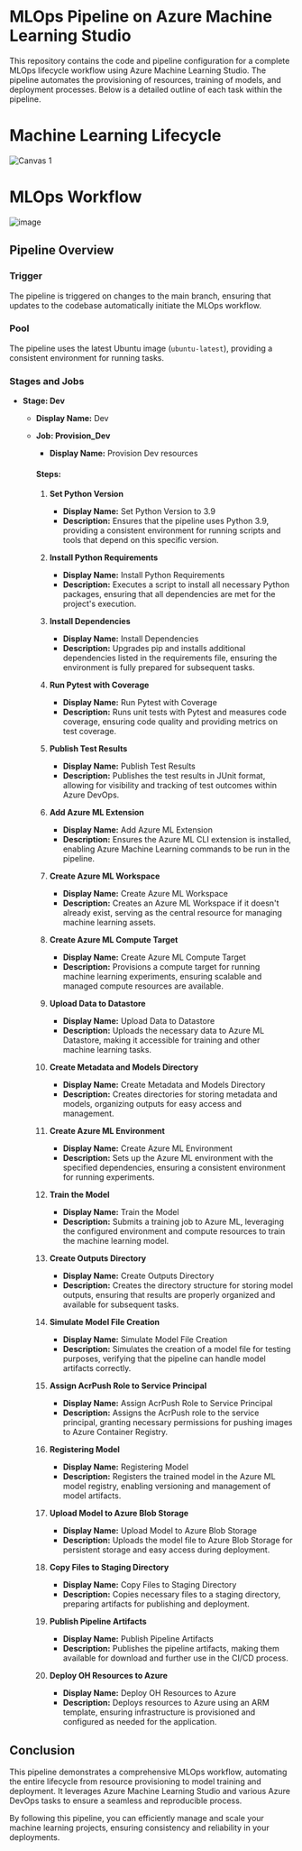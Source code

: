 # MLOps Pipeline on Azure Machine Learning Studio

This repository contains the code and pipeline configuration for a complete MLOps lifecycle workflow using Azure Machine Learning Studio. The pipeline automates the provisioning of resources, training of models, and deployment processes. Below is a detailed outline of each task within the pipeline.

# Machine Learning Lifecycle
![Canvas 1](https://github.com/tech-uprise/MLOps-on-AzureML-Studio/assets/35861532/b5114fe3-62d1-4ef8-bc10-088f7e17ef64)

# MLOps Workflow

![image](https://github.com/tech-uprise/MLOps-on-AzureML-Studio/assets/35861532/564c9fa0-b0fb-4bc0-8b41-a67d4cd690fc)


## Pipeline Overview

### Trigger
The pipeline is triggered on changes to the main branch, ensuring that updates to the codebase automatically initiate the MLOps workflow.

### Pool
The pipeline uses the latest Ubuntu image (`ubuntu-latest`), providing a consistent environment for running tasks.

### Stages and Jobs
- **Stage: Dev**
  - **Display Name:** Dev
  
  - **Job: Provision_Dev**
    - **Display Name:** Provision Dev resources
    
    #### Steps:
    1. **Set Python Version**
       - **Display Name:** Set Python Version to 3.9
       - **Description:** Ensures that the pipeline uses Python 3.9, providing a consistent environment for running scripts and tools that depend on this specific version.
       
    2. **Install Python Requirements**
       - **Display Name:** Install Python Requirements
       - **Description:** Executes a script to install all necessary Python packages, ensuring that all dependencies are met for the project's execution.
       
    3. **Install Dependencies**
       - **Display Name:** Install Dependencies
       - **Description:** Upgrades pip and installs additional dependencies listed in the requirements file, ensuring the environment is fully prepared for subsequent tasks.
       
    4. **Run Pytest with Coverage**
       - **Display Name:** Run Pytest with Coverage
       - **Description:** Runs unit tests with Pytest and measures code coverage, ensuring code quality and providing metrics on test coverage.
       
    5. **Publish Test Results**
       - **Display Name:** Publish Test Results
       - **Description:** Publishes the test results in JUnit format, allowing for visibility and tracking of test outcomes within Azure DevOps.
       
    6. **Add Azure ML Extension**
       - **Display Name:** Add Azure ML Extension
       - **Description:** Ensures the Azure ML CLI extension is installed, enabling Azure Machine Learning commands to be run in the pipeline.
       
    7. **Create Azure ML Workspace**
       - **Display Name:** Create Azure ML Workspace
       - **Description:** Creates an Azure ML Workspace if it doesn't already exist, serving as the central resource for managing machine learning assets.
       
    8. **Create Azure ML Compute Target**
       - **Display Name:** Create Azure ML Compute Target
       - **Description:** Provisions a compute target for running machine learning experiments, ensuring scalable and managed compute resources are available.
       
    9. **Upload Data to Datastore**
       - **Display Name:** Upload Data to Datastore
       - **Description:** Uploads the necessary data to Azure ML Datastore, making it accessible for training and other machine learning tasks.
       
    10. **Create Metadata and Models Directory**
        - **Display Name:** Create Metadata and Models Directory
        - **Description:** Creates directories for storing metadata and models, organizing outputs for easy access and management.
       
    11. **Create Azure ML Environment**
        - **Display Name:** Create Azure ML Environment
        - **Description:** Sets up the Azure ML environment with the specified dependencies, ensuring a consistent environment for running experiments.
       
    12. **Train the Model**
        - **Display Name:** Train the Model
        - **Description:** Submits a training job to Azure ML, leveraging the configured environment and compute resources to train the machine learning model.
       
    13. **Create Outputs Directory**
        - **Display Name:** Create Outputs Directory
        - **Description:** Creates the directory structure for storing model outputs, ensuring that results are properly organized and available for subsequent tasks.
       
    14. **Simulate Model File Creation**
        - **Display Name:** Simulate Model File Creation
        - **Description:** Simulates the creation of a model file for testing purposes, verifying that the pipeline can handle model artifacts correctly.
       
    15. **Assign AcrPush Role to Service Principal**
        - **Display Name:** Assign AcrPush Role to Service Principal
        - **Description:** Assigns the AcrPush role to the service principal, granting necessary permissions for pushing images to Azure Container Registry.
       
    16. **Registering Model**
        - **Display Name:** Registering Model
        - **Description:** Registers the trained model in the Azure ML model registry, enabling versioning and management of model artifacts.
       
    17. **Upload Model to Azure Blob Storage**
        - **Display Name:** Upload Model to Azure Blob Storage
        - **Description:** Uploads the model file to Azure Blob Storage for persistent storage and easy access during deployment.
       
    18. **Copy Files to Staging Directory**
        - **Display Name:** Copy Files to Staging Directory
        - **Description:** Copies necessary files to a staging directory, preparing artifacts for publishing and deployment.
       
    19. **Publish Pipeline Artifacts**
        - **Display Name:** Publish Pipeline Artifacts
        - **Description:** Publishes the pipeline artifacts, making them available for download and further use in the CI/CD process.
       
    20. **Deploy OH Resources to Azure**
        - **Display Name:** Deploy OH Resources to Azure
        - **Description:** Deploys resources to Azure using an ARM template, ensuring infrastructure is provisioned and configured as needed for the application.
       
## Conclusion

This pipeline demonstrates a comprehensive MLOps workflow, automating the entire lifecycle from resource provisioning to model training and deployment. It leverages Azure Machine Learning Studio and various Azure DevOps tasks to ensure a seamless and reproducible process.

By following this pipeline, you can efficiently manage and scale your machine learning projects, ensuring consistency and reliability in your deployments.

